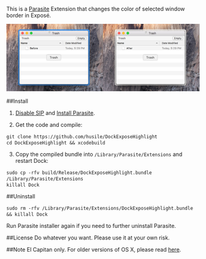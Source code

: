 This is a [Parasite](https://github.com/ParasiteTeam) Extension that changes the color of selected window border in Exposé.

![screenshot](screenshot.jpg)

##Install

1. [Disable SIP](http://osxdaily.com/2015/10/05/disable-rootless-system-integrity-protection-mac-os-x/) and [Install Parasite](https://github.com/ParasiteTeam/installer).

2. Get the code and compile:

```
git clone https://github.com/husile/DockExposeHighlight
cd DockExposeHighlight && xcodebuild
```

3. Copy the compiled bundle into `/Library/Parasite/Extensions` and restart Dock:

```
sudo cp -rfv build/Release/DockExposeHighlight.bundle /Library/Parasite/Extensions
killall Dock
```

##Uninstall

```
sudo rm -rfv /Library/Parasite/Extensions/DockExposeHighlight.bundle && killall Dock
```

Run Parasite installer again if you need to further uninstall Parasite.

##License
Do whatever you want. Please use it at your own risk.

##Note
El Capitan only. For older versions of OS X, please read [here](http://osxdaily.com/2010/08/30/change-the-expose-highlight-glow-color/).
